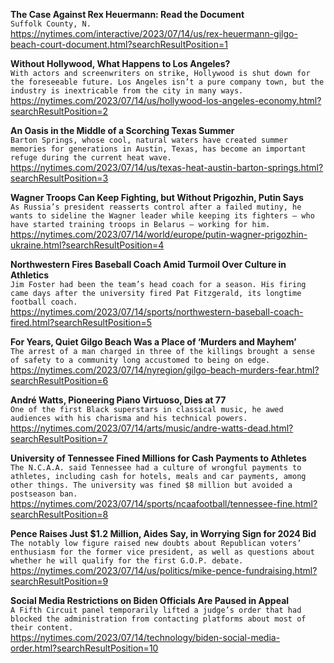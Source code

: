 **The Case Against Rex Heuermann: Read the Document**\
`Suffolk County, N.`\
https://nytimes.com/interactive/2023/07/14/us/rex-heuermann-gilgo-beach-court-document.html?searchResultPosition=1

**Without Hollywood, What Happens to Los Angeles?**\
`With actors and screenwriters on strike, Hollywood is shut down for the foreseeable future. Los Angeles isn’t a pure company town, but the industry is inextricable from the city in many ways.`\
https://nytimes.com/2023/07/14/us/hollywood-los-angeles-economy.html?searchResultPosition=2

**An Oasis in the Middle of a Scorching Texas Summer**\
`Barton Springs, whose cool, natural waters have created summer memories for generations in Austin, Texas, has become an important refuge during the current heat wave.`\
https://nytimes.com/2023/07/14/us/texas-heat-austin-barton-springs.html?searchResultPosition=3

**Wagner Troops Can Keep Fighting, but Without Prigozhin, Putin Says**\
`As Russia’s president reasserts control after a failed mutiny, he wants to sideline the Wagner leader while keeping its fighters — who have started training troops in Belarus — working for him.`\
https://nytimes.com/2023/07/14/world/europe/putin-wagner-prigozhin-ukraine.html?searchResultPosition=4

**Northwestern Fires Baseball Coach Amid Turmoil Over Culture in Athletics**\
`Jim Foster had been the team’s head coach for a season. His firing came days after the university fired Pat Fitzgerald, its longtime football coach.`\
https://nytimes.com/2023/07/14/sports/northwestern-baseball-coach-fired.html?searchResultPosition=5

**For Years, Quiet Gilgo Beach Was a Place of ‘Murders and Mayhem’**\
`The arrest of a man charged in three of the killings brought a sense of safety to a community long accustomed to being on edge.`\
https://nytimes.com/2023/07/14/nyregion/gilgo-beach-murders-fear.html?searchResultPosition=6

**André Watts, Pioneering Piano Virtuoso, Dies at 77**\
`One of the first Black superstars in classical music, he awed audiences with his charisma and his technical powers.`\
https://nytimes.com/2023/07/14/arts/music/andre-watts-dead.html?searchResultPosition=7

**University of Tennessee Fined Millions for Cash Payments to Athletes**\
`The N.C.A.A. said Tennessee had a culture of wrongful payments to athletes, including cash for hotels, meals and car payments, among other things. The university was fined $8 million but avoided a postseason ban.`\
https://nytimes.com/2023/07/14/sports/ncaafootball/tennessee-fine.html?searchResultPosition=8

**Pence Raises Just $1.2 Million, Aides Say, in Worrying Sign for 2024 Bid**\
`The notably low figure raised new doubts about Republican voters’ enthusiasm for the former vice president, as well as questions about whether he will qualify for the first G.O.P. debate.`\
https://nytimes.com/2023/07/14/us/politics/mike-pence-fundraising.html?searchResultPosition=9

**Social Media Restrictions on Biden Officials Are Paused in Appeal**\
`A Fifth Circuit panel temporarily lifted a judge’s order that had blocked the administration from contacting platforms about most of their content.`\
https://nytimes.com/2023/07/14/technology/biden-social-media-order.html?searchResultPosition=10

